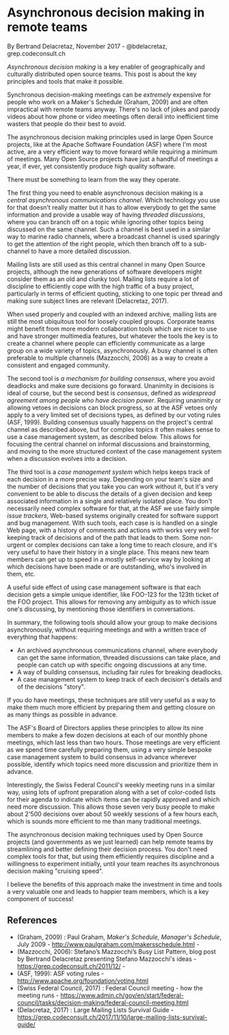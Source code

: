 # Asynchronous decision making in remote teams

By Bertrand Delacretaz, November 2017 - @bdelacretaz, grep.codeconsult.ch

_Asynchronous decision making_ is a key enabler of geographically and culturally distributed open source teams. This post is about the key principles and tools that make it possible.

Synchronous decision-making meetings can be _extremely_ expensive for people who work on a Maker's Schedule (Graham, 2009) and are often impractical with remote teams anyway. There's no lack of jokes and parody videos about how phone or video meetings often derail into inefficient time wasters that people do their best to avoid.

The asynchronous decision making principles used in large Open Source projects, like at the Apache Software Foundation (ASF) where I'm most active, are a very efficient way to move forward while requiring a minimum of meetings. Many Open Source projects have just a handful of meetings a year, if ever, yet consistently produce high quality software. 

There must be something to learn from the way they operate.

The first thing you need to enable asynchronous decision making is a _central asynchronous communications channel_. Which technology you use for that doesn't really matter but it has to allow everybody to get the same information and provide a usable way of having _threaded discussions_, where you can branch off on a topic while ignoring other topics being discussed on the same channel. Such a channel is best used in a similar way to marine radio channels, where a broadcast channel is used sparingly to get the attention of the right people, which then branch off to a sub-channel to have a more detailed discussion.

Mailing lists are still used as this central channel in many Open Source projects, although the new generations of software developers might consider them as an old and clunky tool. Mailing lists require a lot of discipline to efficiently cope with the high traffic of a busy project, particularly in terms of efficient quoting, sticking to one topic per thread and making sure subject lines are relevant (Delacretaz, 2017).

When used properly and coupled with an indexed archive, mailing lists are still the most ubiquitous tool for loosely coupled groups. Corporate teams might benefit from more modern collaboration tools which are nicer to use and have stronger multimedia features, but whatever the tools the key is to create a channel where people can efficiently communicate as a large group on a wide variety of topics, asynchronously. A busy channel is often preferable to multiple channels (Mazzocchi, 2006) as a way to create a consistent and engaged community.

The second tool is _a mechanism for building consensus_, where you avoid deadlocks and make sure decisions go forward. Unanimity in decisions is ideal of course, but the second best is _consensus_, defined as _widespread agreement among people who have decision power_. Requiring unanimity or allowing vetoes in decisions can block progress, so at the ASF vetoes only apply to a very limited set of decisions types, as defined by our voting rules (ASF, 1999). Building consensus usually happens on the project's central channel as described above, but for complex topics it often makes sense to use a case management system, as described below. This allows for focusing the central channel on informal discussions and brainstorming, and moving to the more structured context of the case management system when a discussion evolves into a decision.

The third tool is a _case management system_ which helps keeps track of each decision in a more precise way. Depending on your team's size and the number of decisions that you take you can work without it, but it's very convenient to be able to discuss the details of a given decision and keep associated information in a single and relatively isolated place. You don't necessarily need complex software for that, at the ASF we use fairly simple _issue trackers_, Web-based systems originally created for software support and bug management. With such tools, each case is is handled on a single Web page, with a history of comments and actions with works very well for keeping track of decisions and of the path that leads to them. Some non-urgent or complex decisions can take a long time to reach closure, and it's very useful to have their history in a single place. This means new team members can get up to speed in a mostly self-service way by looking at which decisions have been made or are outstanding, who's involved in them, etc.

A useful side effect of using case management software is that each decision gets a simple unique identifier, like FOO-123 for the 123th ticket of the FOO project. This allows for removing any ambiguity as to which issue one's discussing, by mentioning those identifiers in conversations.

In summary, the following tools should allow your group to make decisions asynchronously, without requiring meetings and with a written trace of everything that happens:

* An archived asynchronous communications channel, where everybody can get the same information, threaded discussions can take place, and people can catch up with specific ongoing discussions at any time.
* A way of building consensus, including fair rules for breaking deadlocks.
* A case management system to keep track of each decision's details and of the decisions "story".

If you do have meetings, these techniques are still very useful as a way to make them much more efficient by preparing them and getting closure on as many things as possible in advance.

The ASF's Board of Directors applies these principles to allow its nine members to make a few dozen decisions at each of our monthly phone meetings, which last less than two hours. Those meetings are very efficient as we spend time carefully preparing them, using a very simple bespoke case management system to build consensus in advance wherever possible, identify which topics need more discussion and prioritize them in advance.

Interestingly, the Swiss Federal Council's weekly meeting runs in a similar way, using lots of upfront preparation along with a set of color-coded lists for their agenda to indicate which items can be rapidly approved and which need more discussion. This allows those seven very busy people to make about 2'500 decisions over about 50 weekly sessions of a few hours each, which is sounds more efficient to me than many traditional meetings.

The asynchronous decision making techniques used by Open Source projects (and governments as we just learned) can help remote teams by streamlining and better defining their decision process. You don't need complex tools for that, but using them efficiently requires discipline and a willingness to experiment initially, until your team reaches its asynchronous decision making "cruising speed". 

I believe the benefits of this approach make the investment in time and tools a very valuable one and leads to happier team members, which is a key component of success!

## References
* (Graham, 2009) : Paul Graham, _Maker's Schedule, Manager's Schedule_, July 2009 - http://www.paulgraham.com/makersschedule.html - 
* (Mazzocchi, 2006): Stefano’s Mazzocchi’s Busy List Pattern, blog post by Bertrand Delacretaz presenting Stefano Mazzocchi's ideas - https://grep.codeconsult.ch/2011/12/ - 
* (ASF, 1999): ASF voting rules - http://www.apache.org/foundation/voting.html
* (Swiss Federal Council, 2017) : Federal Council meeting - how the meeting runs -  https://www.admin.ch/gov/en/start/federal-council/tasks/decision-making/federal-council-meeting.html
* (Delacretaz, 2017) : Large Mailing Lists Survival Guide - https://grep.codeconsult.ch/2017/11/10/large-mailing-lists-survival-guide/

